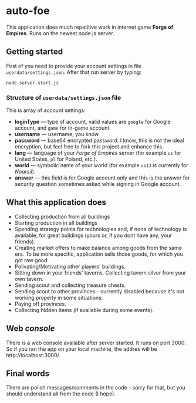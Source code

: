 # auto-foe
This application does much repetitive work in internet game **Forge of Empires**.
Runs on the newest node.js server.

## Getting started
First of you need to provide your account settings in file ``userdata/settings.json``. After that run server by typing:
```
node server-start.js
```
### Structure of ``userdata/settings.json`` file
This is array of account settings:
* **loginType** — type of account, valid values are ``google`` for Google account, and ``game`` for in-game account.
* **username** — username, you know.
* **password** — base64 encrypted password. I know, this is not the ideal encryption, but feel free to fork this project and enhance this.
* **lang** — language of your *Forge of Empires* server (for example ``us`` for United States, ``pl`` for Poland, etc.).
* **world** — symbolic name of your world (for example ``us13`` is currently for *Noarsil*).
* **answer** — this field is for Google account only and this is the answer for security question sometimes asked while signing in Google account.

## What this application does
* Collecting production from all buildings
* Starting production in all buildings
* Spending strategy points for technologies and, if none of technology is available, for great buildings (yours or, if you dont have any, your friends).
* Creating market offers to make balance among goods from the same era. To be more specific, application sells those goods, for which you got raw good.
* Polivating/Motivating other players' buildings.
* Sitting down in your friends' taverns. Collecting tavern silver from your own tavern.
* Sending scout and collecting treasure chests.
* Sending scout to other provinces - currently disabled because it's not working properly in some situations.
* Paying off provinces.
* Collecting hidden items (if available during some events).

## Web *console*
There is a web console available after server started. It runs on port 3000. So if you ran the app on your local machine, the addres will be http://localhost:3000/.

## Final words
There are polish messages/comments in the code - sorry for that, but you should understand all from the code (I hope).
